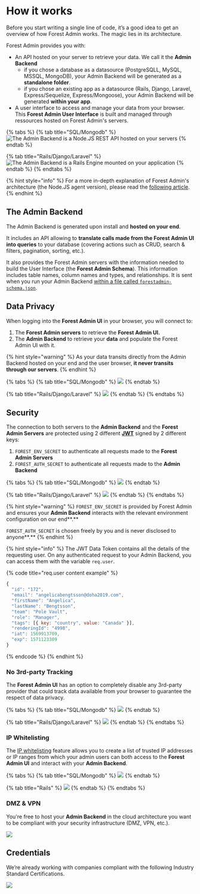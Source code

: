 # How it works

Before you start writing a single line of code, it’s a good idea to get an overview of how Forest Admin works. The magic lies in its architecture.&#x20;

Forest Admin provides you with:

* An API hosted on your server to retrieve your data. We call it the **Admin Backend**
  * if you chose a database as a datasource (PostgreSQLL, MySQL, MSSQL, MongoDB), your Admin Backend will be generated as a **standalone folder**.
  * if you chose an existing app as a datasource (Rails, Django, Laravel, Express/Sequelize, Express/Mongoose), your Admin Backend will be generated **within your app**.
* A user interface to access and manage your data from your browser. This **Forest Admin User Interface** is built and managed through ressources hosted on Forest Admin's servers.

{% tabs %}
{% tab title="SQL/Mongodb" %}
![The Admin Backend is a Node.JS REST API hosted on your servers](../../.gitbook/assets/Base.png)
{% endtab %}

{% tab title="Rails/Django/Laravel" %}
![The Admin Backend is a Rails Engine mounted on your application](../../.gitbook/assets/base-rails.png)
{% endtab %}
{% endtabs %}

{% hint style="info" %}
For a more in-depth explanation of Forest Admin's architecture (the Node.JS agent version), please read the [following article](https://medium.com/forest-admin/a-deep-dive-into-forest-admins-architecture-and-its-benefits-for-the-developers-who-trust-it-1d49212fb4b).
{% endhint %}

## The Admin Backend

The Admin Backend is generated upon install and **hosted on your end**.

It includes an API allowing to **translate calls made from the Forest Admin UI into queries** to your database (covering actions such as CRUD, search & filters, pagination, sorting, etc.).

It also provides the Forest Admin servers with the information needed to build the User Interface (the **Forest Admin Schema**). This information includes table names, column names and types, and relationships. It is sent when you run your Admin Backend [within a file called `forestadmin-schema.json`](../models/#the-forestadmin-schema-json-file).

## Data Privacy

When logging into the **Forest Admin UI** in your browser, you will connect to:

1. The **Forest Admin servers** to retrieve the **Forest Admin UI.**
2. The **Admin Backend** to retrieve your **data** and populate the Forest Admin UI with it.

{% hint style="warning" %}
As your data transits directly from the Admin Backend hosted on your end and the user browser, **it never transits through our servers**.
{% endhint %}

{% tabs %}
{% tab title="SQL/Mongodb" %}
![](<../../.gitbook/assets/Base-documented (1).png>)
{% endtab %}

{% tab title="Rails/Django/Laravel" %}
![](../../.gitbook/assets/base-rails.png)
{% endtab %}
{% endtabs %}

## Security

The connection to both servers to the **Admin Backend** and the **Forest Admin Servers** are protected using 2 different [**JWT**](https://jwt.io/) signed by 2 different keys:

1. `FOREST_ENV_SECRET` to authenticate all requests made to the **Forest Admin Servers**
2. `FOREST_AUTH_SECRET` to authenticate all requests made to the **Admin Backend**

{% tabs %}
{% tab title="SQL/Mongodb" %}
![](../../.gitbook/assets/JWT.png)
{% endtab %}

{% tab title="Rails/Django/Laravel" %}
![](../../.gitbook/assets/base-auth.png)
{% endtab %}
{% endtabs %}

{% hint style="warning" %}
`FOREST_ENV_SECRET` is provided by Forest Admin and ensures your **Admin Backend** interacts with the relevant environment configuration on our end**.**

`FOREST_AUTH_SECRET` is chosen freely by you and is never disclosed to anyone**.**
{% endhint %}

{% hint style="info" %}
The JWT Data Token contains all the details of the requesting user. On any authenticated request to your Admin Backend, you can access them with the variable `req.user`.

{% code title="req.user content example" %}
```javascript
{
  "id": "172",
  "email": "angelicabengtsson@doha2019.com",
  "firstName": "Angelica",
  "lastName": "Bengtsson",
  "team": "Pole Vault",
  "role": "Manager",
  "tags": [{ key: "country", value: "Canada" }],
  "renderingId": "4998",
  "iat": 1569913709,
  "exp": 1571123309
}
```
{% endcode %}
{% endhint %}



### **No 3rd-party Tracking**

The **Forest Admin UI** has an option to completely disable any 3rd-party provider that could track data available from your browser to guarantee the respect of data privacy.

{% tabs %}
{% tab title="SQL/Mongodb" %}
![](../../.gitbook/assets/No3rdPartyTracking.png)
{% endtab %}

{% tab title="Rails/Django/Laravel" %}
![](../../.gitbook/assets/base-3rd-party-auth.png)
{% endtab %}
{% endtabs %}

### IP Whitelisting

The [IP whitelisting](broken-reference) feature allows you to create a list of trusted IP addresses or IP ranges from which your admin users can both access to the **Forest Admin UI** and interact with your **Admin Backend**.

{% tabs %}
{% tab title="SQL/Mongodb" %}
![](../../.gitbook/assets/IPWhitelist.png)
{% endtab %}

{% tab title="Rails" %}
![](../../.gitbook/assets/base-IP-whitelisting.png)
{% endtab %}
{% endtabs %}

### **DMZ & VPN**

You're free to host your **Admin Backend** in the cloud architecture you want to be compliant with your security infrastructure (DMZ, VPN, etc.).﻿

![](<../../.gitbook/assets/image (403).png>)

## Credentials

We’re already working with companies compliant with the following Industry Standard Certifications.

![](<../../.gitbook/assets/image (338).png>)

